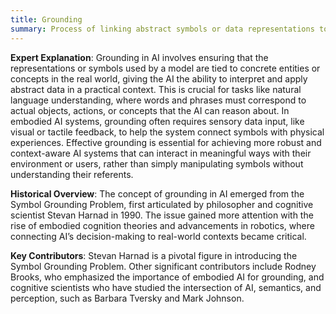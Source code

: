 ```yaml
---
title: Grounding
summary: Process of linking abstract symbols or data representations to real-world meanings or experiences, enabling the system to understand and act based on those symbols in a meaningful way.
---
```

**Expert Explanation**: Grounding in AI involves ensuring that the representations or symbols used by a model are tied to concrete entities or concepts in the real world, giving the AI the ability to interpret and apply abstract data in a practical context. This is crucial for tasks like natural language understanding, where words and phrases must correspond to actual objects, actions, or concepts that the AI can reason about. In embodied AI systems, grounding often requires sensory data input, like visual or tactile feedback, to help the system connect symbols with physical experiences. Effective grounding is essential for achieving more robust and context-aware AI systems that can interact in meaningful ways with their environment or users, rather than simply manipulating symbols without understanding their referents.

**Historical Overview**: The concept of grounding in AI emerged from the Symbol Grounding Problem, first articulated by philosopher and cognitive scientist Stevan Harnad in 1990. The issue gained more attention with the rise of embodied cognition theories and advancements in robotics, where connecting AI’s decision-making to real-world contexts became critical.

**Key Contributors**: Stevan Harnad is a pivotal figure in introducing the Symbol Grounding Problem. Other significant contributors include Rodney Brooks, who emphasized the importance of embodied AI for grounding, and cognitive scientists who have studied the intersection of AI, semantics, and perception, such as Barbara Tversky and Mark Johnson.
